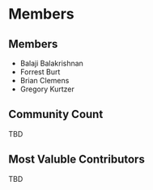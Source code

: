 # Members 

## Members

- Balaji Balakrishnan
- Forrest Burt
- Brian Clemens
- Gregory Kurtzer

## Community Count
TBD
## Most Valuble Contributors
TBD